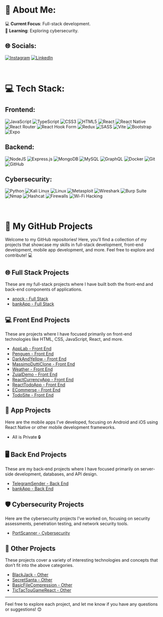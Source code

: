 # 💫 About Me:

💻 **Current Focus**: Full-stack development.  
🔐 **Learning**: Exploring cybersecurity.  

## 🌐 Socials:
[![Instagram](https://img.shields.io/badge/Instagram-%23E4405F.svg?logo=Instagram&logoColor=white)](https://instagram.com/photoman.ai) [![LinkedIn](https://img.shields.io/badge/LinkedIn-%230077B5.svg?logo=linkedin&logoColor=white)](https://www.linkedin.com/in/adil-abdulkerimov-881864312/) 
<br/><br/><br/>
# 💻 Tech Stack:

## Frontend:
![JavaScript](https://img.shields.io/badge/javascript-%23323330.svg?style=for-the-badge&logo=javascript&logoColor=%23F7DF1E) ![TypeScript](https://img.shields.io/badge/typescript-%23007ACC.svg?style=for-the-badge&logo=typescript&logoColor=white) ![CSS3](https://img.shields.io/badge/css3-%231572B6.svg?style=for-the-badge&logo=css3&logoColor=white) ![HTML5](https://img.shields.io/badge/html5-%23E34F26.svg?style=for-the-badge&logo=html5&logoColor=white) ![React](https://img.shields.io/badge/react-%2320232a.svg?style=for-the-badge&logo=react&logoColor=%2361DAFB) ![React Native](https://img.shields.io/badge/react_native-%2320232a.svg?style=for-the-badge&logo=react&logoColor=%2361DAFB) ![React Router](https://img.shields.io/badge/React_Router-CA4245?style=for-the-badge&logo=react-router&logoColor=white) ![React Hook Form](https://img.shields.io/badge/React%20Hook%20Form-%23EC5990.svg?style=for-the-badge&logo=reacthookform&logoColor=white) ![Redux](https://img.shields.io/badge/redux-%23593d88.svg?style=for-the-badge&logo=redux&logoColor=white) ![SASS](https://img.shields.io/badge/SASS-hotpink.svg?style=for-the-badge&logo=SASS&logoColor=white) ![Vite](https://img.shields.io/badge/vite-%23646CFF.svg?style=for-the-badge&logo=vite&logoColor=white) ![Bootstrap](https://img.shields.io/badge/bootstrap-%238511FA.svg?style=for-the-badge&logo=bootstrap&logoColor=white) ![Expo](https://img.shields.io/badge/expo-1C1E24?style=for-the-badge&logo=expo&logoColor=#D04A37)

## Backend:
![NodeJS](https://img.shields.io/badge/Node.js-6DA55F?style=for-the-badge&logo=node.js&logoColor=white) ![Express.js](https://img.shields.io/badge/express.js-%23404d59.svg?style=for-the-badge&logo=express&logoColor=%2361DAFB) ![MongoDB](https://img.shields.io/badge/MongoDB-%234ea94b.svg?style=for-the-badge&logo=mongodb&logoColor=white) ![MySQL](https://img.shields.io/badge/MySQL-%234479A1.svg?style=for-the-badge&logo=mysql&logoColor=white) ![GraphQL](https://img.shields.io/badge/GraphQL-%23E10098.svg?style=for-the-badge&logo=graphql&logoColor=white) ![Docker](https://img.shields.io/badge/docker-%232496ED.svg?style=for-the-badge&logo=docker&logoColor=white) ![Git](https://img.shields.io/badge/git-%23F05033.svg?style=for-the-badge&logo=git&logoColor=white) ![GitHub](https://img.shields.io/badge/github-%23121011.svg?style=for-the-badge&logo=github&logoColor=white)

## Cybersecurity:
![Python](https://img.shields.io/badge/python-%233776AB.svg?style=for-the-badge&logo=python&logoColor=white) ![Kali Linux](https://img.shields.io/badge/Kali_Linux-%234B92DB.svg?style=for-the-badge&logo=kali-linux&logoColor=white) ![Linux](https://img.shields.io/badge/Linux-%23FCC624.svg?style=for-the-badge&logo=linux&logoColor=black) ![Metasploit](https://img.shields.io/badge/Metasploit-%23F05033.svg?style=for-the-badge&logo=metasploit&logoColor=white) ![Wireshark](https://img.shields.io/badge/Wireshark-%23365E02.svg?style=for-the-badge&logo=wireshark&logoColor=white) ![Burp Suite](https://img.shields.io/badge/Burp_Suite-%23D04A37.svg?style=for-the-badge&logo=burp-suite&logoColor=white) ![Nmap](https://img.shields.io/badge/Nmap-%23FF6600.svg?style=for-the-badge&logo=nmap&logoColor=white) ![Hashcat](https://img.shields.io/badge/Hashcat-%23F00000.svg?style=for-the-badge&logo=hashcat&logoColor=white) ![Firewalls](https://img.shields.io/badge/Firewalls-%23FF0000.svg?style=for-the-badge&logo=firewall&logoColor=white) ![Wi-Fi Hacking](https://img.shields.io/badge/Wi--Fi_Hacking-%23F44336.svg?style=for-the-badge&logo=wifi&logoColor=white) 
<br/><br/><br/>
# 🚀 My GitHub Projects

Welcome to my GitHub repositories! Here, you’ll find a collection of my projects that showcase my skills in full-stack development, front-end development, mobile app development, and more. Feel free to explore and contribute! 💻

## 🌐 Full Stack Projects
These are my full-stack projects where I have built both the front-end and back-end components of applications.

- [anock - Full Stack](https://github.com/photomanai/anock)  
- [bankApp - Full Stack](https://github.com/photomanai/bankApp)  

## 💻 Front End Projects
These are projects where I have focused primarily on front-end technologies like HTML, CSS, JavaScript, React, and more.

- [AppLab - Front End](https://github.com/photomanai/AppLab)  
- [Penguen - Front End](https://github.com/photomanai/Penguen)  
- [DarkAndYellow - Front End](https://github.com/photomanai/DarkAndYellow)  
- [MassimoDuttiClone - Front End](https://github.com/photomanai/MassimoDuttiClone)  
- [Weather - Front End](https://github.com/photomanai/Weather)  
- [ZuialDemo - Front End](https://github.com/photomanai/ZuialDemo)  
- [ReactCurrencyApp - Front End](https://github.com/photomanai/ReactCurrencyApp)  
- [ReactTodoApp - Front End](https://github.com/photomanai/ReactTodoApp)   
- [ECommerse - Front End](https://github.com/photomanai/ECommerse)  
- [TodoSite - Front End](https://github.com/photomanai/TodoSite)  

## 📱 App Projects
Here are the mobile apps I’ve developed, focusing on Android and iOS using React Native or other mobile development frameworks.

- All is Private 🔒

## 🖥️ Back End Projects
These are my back-end projects where I have focused primarily on server-side development, databases, and API design.

- [TelegramSender - Back End](https://github.com/photomanai/TelegramSender)  
- [bankApp - Back End](https://github.com/photomanai/bankApp)  

## 🛡️ Cybersecurity Projects
Here are the cybersecurity projects I’ve worked on, focusing on security assessments, penetration testing, and network security tools.

- [PortScanner - Cybersecurity](https://github.com/photomanai/PortScanner)

## 🔧 Other Projects
These projects cover a variety of interesting technologies and concepts that don’t fit into the above categories.

- [BlackJack - Other](https://github.com/photomanai/BlackJack)  
- [SecretSanta - Other](https://github.com/photomanai/secretSanta)  
- [BasicFileCompression - Other](https://github.com/photomanai/BasicFileCompression)
- [TicTacTouGameReact - Other](https://github.com/photomanai/TicTacTouGameReact) 

---

Feel free to explore each project, and let me know if you have any questions or suggestions! 😊

